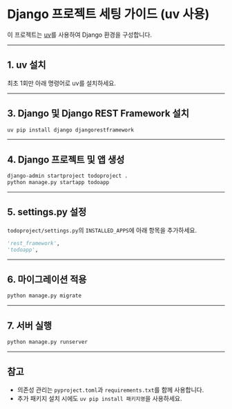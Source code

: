 # Django 프로젝트 세팅 가이드 (uv 사용)

이 프로젝트는 [uv](https://github.com/astral-sh/uv)를 사용하여 Django 환경을 구성합니다.

---

## 1. uv 설치

최초 1회만 아래 명령어로 uv를 설치하세요.


---

## 3. Django 및 Django REST Framework 설치

```bash
uv pip install django djangorestframework
```

---

## 4. Django 프로젝트 및 앱 생성

```bash
django-admin startproject todoproject .
python manage.py startapp todoapp
```

---

## 5. settings.py 설정

`todoproject/settings.py`의 `INSTALLED_APPS`에 아래 항목을 추가하세요.

```python
'rest_framework',
'todoapp',
```

---

## 6. 마이그레이션 적용

```bash
python manage.py migrate
```

---

## 7. 서버 실행

```bash
python manage.py runserver
```

---

## 참고

- 의존성 관리는 `pyproject.toml`과 `requirements.txt`를 함께 사용합니다.
- 추가 패키지 설치 시에도 `uv pip install 패키지명`을 사용하세요. 